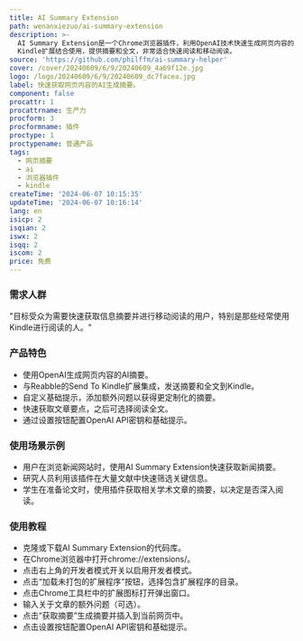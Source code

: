 ```yaml
---
title: AI Summary Extension
path: wenanxiezuo/ai-summary-extension
description: >-
  AI Summary Extension是一个Chrome浏览器插件，利用OpenAI技术快速生成网页内容的摘要，并可以与Reabble的Send To
  Kindle扩展结合使用，提供摘要和全文，非常适合快速阅读和移动阅读。
source: 'https://github.com/philffm/ai-summary-helper'
cover: /cover/20240609/6/9/20240609_4a69f12e.jpg
logo: /logo/20240609/6/9/20240609_dc7facea.jpg
label: 快速获取网页内容的AI生成摘要。
component: false
procattr: 1
procattrname: 生产力
procform: 3
procformname: 插件
proctype: 1
proctypename: 普通产品
tags:
  - 网页摘要
  - ai
  - 浏览器插件
  - kindle
createTime: '2024-06-07 10:15:35'
updateTime: '2024-06-07 10:16:14'
lang: en
isicp: 2
isqian: 2
iswx: 2
isqq: 2
iscom: 2
price: 免费
---
```


### 需求人群

"目标受众为需要快速获取信息摘要并进行移动阅读的用户，特别是那些经常使用Kindle进行阅读的人。"

### 产品特色

- 使用OpenAI生成网页内容的AI摘要。
- 与Reabble的Send To Kindle扩展集成，发送摘要和全文到Kindle。
- 自定义基础提示，添加额外问题以获得更定制化的摘要。
- 快速获取文章要点，之后可选择阅读全文。
- 通过设置按钮配置OpenAI API密钥和基础提示。

### 使用场景示例

- 用户在浏览新闻网站时，使用AI Summary Extension快速获取新闻摘要。
- 研究人员利用该插件在大量文献中快速筛选关键信息。
- 学生在准备论文时，使用插件获取相关学术文章的摘要，以决定是否深入阅读。

### 使用教程

- 克隆或下载AI Summary Extension的代码库。
- 在Chrome浏览器中打开chrome://extensions/。
- 点击右上角的开发者模式开关以启用开发者模式。
- 点击“加载未打包的扩展程序”按钮，选择包含扩展程序的目录。
- 点击Chrome工具栏中的扩展图标打开弹出窗口。
- 输入关于文章的额外问题（可选）。
- 点击“获取摘要”生成摘要并插入到当前网页中。
- 点击设置按钮配置OpenAI API密钥和基础提示。

